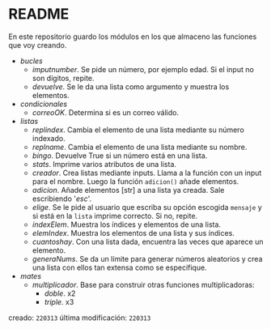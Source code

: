 # README
En este repositorio guardo los módulos en los que almaceno las funciones que voy creando.

- *bucles*
    - *imputnumber*. Se pide un número, por ejemplo edad. Si el input no son dígitos, repite.
    - *devuelve*. Se le da una lista como argumento y muestra los elementos.
- *condicionales* 
    - *correoOK*. Determina si es un correo válido.
- *listas*
    - *replindex*. Cambia el elemento de una lista mediante su número indexado.
    - *replname*. Cambia el elemento de una lista mediante su nombre.
    - *bingo*. Devuelve True si un número está en una lista.
    - *stats*. Imprime varios atributos de una lista.
    - *creador*. Crea listas mediante inputs. Llama a la función con un input para el nombre. Luego la función `adicion()` añade elementos.
    - *adicion*. Añade elementos [str] a una lista ya creada. Sale escribiendo '_esc_'.
    - *elige*. Se le pide al usuario que escriba su opción escogida `mensaje` y si está en la `lista` imprime correcto. Si no, repite.
    - *indexElem*. Muestra los índices y elementos de una lista.
    - *elemIndex*. Muestra los elementos de una lista y sus índices.
    - *cuantoshay*. Con una lista dada, encuentra las veces que aparece un elemento.
    - *generaNums*. Se da un límite para generar números aleatorios y crea una lista con ellos tan extensa como se especifique.
- *mates*
    - *multiplicador*. Base para construir otras funciones multiplicadoras:
        - *doble*. x2
        - *triple*. x3

creado: `220313`
última modificación: `220313`
